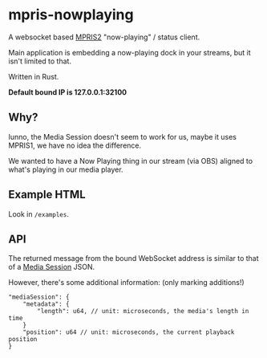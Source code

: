 # mpris-nowplaying

A websocket based [MPRIS2](https://specifications.freedesktop.org/mpris-spec/latest/) "now-playing" / status client.

Main application is embedding a now-playing dock in your streams, but it isn't limited to that.

Written in Rust.

**Default bound IP is 127.0.0.1:32100**

## Why?

Iunno, the Media Session doesn't seem to work for us, maybe it uses MPRIS1, we have no idea the difference.

We wanted to have a Now Playing thing in our stream (via OBS) aligned to what's playing in our media player.

## Example HTML

Look in `/examples`.

## API

The returned message from the bound WebSocket address is similar to that of a [Media Session](https://developer.mozilla.org/en-US/docs/Web/API/MediaSession) JSON.

However, there's some additional information: (only marking additions!)

```
"mediaSession": {
    "metadata": {
        "length": u64, // unit: microseconds, the media's length in time
    }
    "position": u64 // unit: microseconds, the current playback position
}
```

